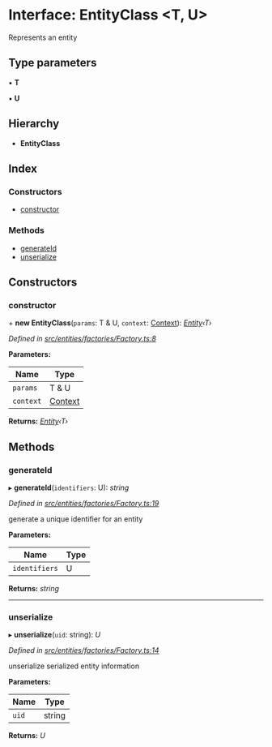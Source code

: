 # Interface: EntityClass <**T, U**>

Represents an entity

## Type parameters

▪ **T**

▪ **U**

## Hierarchy

- **EntityClass**

## Index

### Constructors

- [constructor](_entities_factories_factory_.entityclass.md#constructor)

### Methods

- [generateId](_entities_factories_factory_.entityclass.md#generateid)
- [unserialize](_entities_factories_factory_.entityclass.md#unserialize)

## Constructors

### constructor

\+ **new EntityClass**(`params`: T & U, `context`: [Context](../classes/_context_.context.md)): _[Entity](../classes/_entities_entity_.entity.md)‹T›_

_Defined in [src/entities/factories/Factory.ts:8](https://github.com/PolymathNetwork/polymath-sdk/blob/c47ae7a/src/entities/factories/Factory.ts#L8)_

**Parameters:**

| Name      | Type                                       |
| --------- | ------------------------------------------ |
| `params`  | T & U                                      |
| `context` | [Context](../classes/_context_.context.md) |

**Returns:** _[Entity](../classes/_entities_entity_.entity.md)‹T›_

## Methods

### generateId

▸ **generateId**(`identifiers`: U): _string_

_Defined in [src/entities/factories/Factory.ts:19](https://github.com/PolymathNetwork/polymath-sdk/blob/c47ae7a/src/entities/factories/Factory.ts#L19)_

generate a unique identifier for an entity

**Parameters:**

| Name          | Type |
| ------------- | ---- |
| `identifiers` | U    |

**Returns:** _string_

---

### unserialize

▸ **unserialize**(`uid`: string): _U_

_Defined in [src/entities/factories/Factory.ts:14](https://github.com/PolymathNetwork/polymath-sdk/blob/c47ae7a/src/entities/factories/Factory.ts#L14)_

unserialize serialized entity information

**Parameters:**

| Name  | Type   |
| ----- | ------ |
| `uid` | string |

**Returns:** _U_
